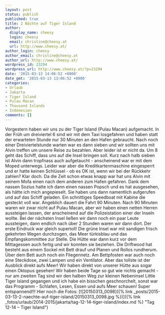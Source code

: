 ```yaml
---
layout: post
status: publish
published: true
title: 2 Nächte auf Tiger Island
author:
  display_name: cheesy
  login: cheesy
  email: christine@cheesy.at
  url: http://www.cheesy.at/
author_login: cheesy
author_email: christine@cheesy.at
author_url: http://www.cheesy.at/
wordpress_id: 23294
wordpress_url: http://www.cheesy.at/?p=23294
date: '2015-03-13 14:06:52 +0000'
date_gmt: '2015-03-13 13:06:52 +0000'
categories:
- Urlaub
- Jakarta
- Tiger Island
- Pulau Macan
- Thousand Islands
- Indonesien
comments: []
---
```

Vorgestern haben wir uns zu der Tiger Island (Pulau Macan) aufgemacht.
In der Früh um dreiviertel 6 sind wir mit dem Taxi losgefahren und haben statt der erwarteten Stunde nur 30 Minuten an den Hafen gebraucht. Nach noch einer Dreiviertelstunde warten war es dann sieben und wir sollten uns mit Alvin treffen um unsere Reise zu bezahlen. Aber leider ist er nicht da. Um 8 geht das Schiff, dass uns auf die Insel bringen soll. Kurz nach halb sieben ist Alvin dann tropfnass auch aufgetaucht - anscheinend war er mit dem Moped unterwegs.
Leider war aber die Kreditkartenmaschine eingesperrt und er hatte keinen Schlüssel - ob es OK ist, wenn wir bei der Rückkehr zahlen? Klar doch. Da die Zeit schon etwas knapp war hat uns Alvin mit seinem Mofa einen nach dem anderen zum Hafen gefahren. Dank dem nassen Sozius hatte ich dann einen nassen Popsch und es hat ausgesehen, als hätte ich mich angepieselt.
Sie haben uns dann namentlich aufgerufen und auf das Schiff geladen. Ein schnittiges Speedboat mit Kabine die gesteckt voll war. Angeblich dauert die Fahrt 90 Minuten. Nach 90 Minuten waren wir zwar nicht auf Pulau Macan, aber wir haben einen netten Herren aussteigen lassen, der anscheinend auf die Polizeistation einer der Inseln wollte. Bei der nächsten Insel ließen wir dann noch ein paar Leute aussteigen, dann endlich nach über 2 Stunden waren wir dann dort.
Der erste Eindruck war gleich supertoll! Die grüne Insel war mit sandigen frisch gekehrten Wegen durchzogen, das Meer türkisblau und das Empfangskommittee zur Stelle. Die Hütte war dann kurz vor dem Mittagessen auch fertig und wir konnten sie beziehen. Die Driftwood hat besteht aus einem Sockel mit Bett drauf und Planen und Rollos rundherum. Über dem Bett auch noch ein Fliegennetz.
Am Bettpfosten war auch noch eine Steckdose, zwei Lampen und ein Ventilator. Aber das tollste ist der Ausblick direkt aufs Meer! Wir haben direkt von unserer Hütte aus sogar einen Oktopus gesehen!
Wir haben beide Tage so gut wie nichts gemacht - nur am zweiten Tag sind wir den halben Weg zur kleinen Nebeninsel Little Tiger Island gegangen und ich habe ein bisschen geschnorchelt, sonst war das Programm - Schlafen, Lesen, Essen und aufs Meer schauen!
Super entspannend!!!
Hier noch die Fotos:
[![20150313_0098]({% link _posts/2015-03-13-2-naechte-auf-tiger-island/20150313_0098.jpg %})]({% link _fotos/urlaub/2014-2015/jakarta/tag-12-14-tiger-island/index.md %} "Tag 12-14 – Tiger Island")
